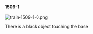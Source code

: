 #### 1509-1
![train-1509-1-0.png](https://github.com/lil-lab/nlvr/raw/master/nlvr/train/images/14/train-1509-1-0.png "train-1509-1-0.png")

There is a black object touching the base
